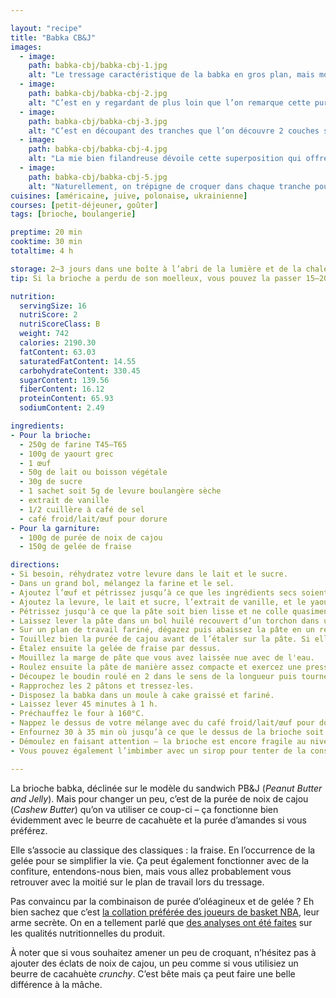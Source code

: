 ```yaml
---

layout: "recipe"
title: "Babka CB&J"
images:
  - image:
    path: babka-cbj/babka-cbj-1.jpg
    alt: "Le tressage caractéristique de la babka en gros plan, mais moins contrasté que celui obtenu avec la garniture au chocolat. On devine la gelée de fraise, mais la purée de cajou se noie dans la croûte bien dorée."
  - image:
    path: babka-cbj/babka-cbj-2.jpg
    alt: "C’est en y regardant de plus loin que l’on remarque cette purée, qui forme des îlots plus humides au milieu de la croûte."
  - image:
    path: babka-cbj/babka-cbj-3.jpg
    alt: "C’est en découpant des tranches que l’on découvre 2 couches superposées de purée et gelée. Le résultat rappelle la babka au chocolat mais ne lui ressemble pas forcément. On est sur une garniture visuellement différente."
  - image:
    path: babka-cbj/babka-cbj-4.jpg
    alt: "La mie bien filandreuse dévoile cette superposition qui offre une belle humidité à la mâche. Purée de cajou et gelée de fraises restent bien superposées, ne se mélangent absolument pas, et promettent une belle générosité."
  - image:
    path: babka-cbj/babka-cbj-5.jpg
    alt: "Naturellement, on trépigne de croquer dans chaque tranche pour en arriver à ces petites mares de purée de cajou et confiture de fraises ultra onctueuses."
cuisines: [américaine, juive, polonaise, ukrainienne]
courses: [petit-déjeuner, goûter]
tags: [brioche, boulangerie]

preptime: 20 min
cooktime: 30 min
totaltime: 4 h

storage: 2–3 jours dans une boîte à l’abri de la lumière et de la chaleur à température ambiante. 2–3 mois au congélateur.
tip: Si la brioche a perdu de son moelleux, vous pouvez la passer 15–20 secondes au micro-ondes pour lui faire retrouver toute sa douceur. 

nutrition:
  servingSize: 16
  nutriScore: 2
  nutriScoreClass: B
  weight: 742
  calories: 2190.30
  fatContent: 63.03
  saturatedFatContent: 14.55
  carbohydrateContent: 330.45
  sugarContent: 139.56
  fiberContent: 16.12
  proteinContent: 65.93
  sodiumContent: 2.49

ingredients:
- Pour la brioche:
  - 250g de farine T45–T65
  - 100g de yaourt grec
  - 1 œuf
  - 50g de lait ou boisson végétale
  - 30g de sucre
  - 1 sachet soit 5g de levure boulangère sèche
  - extrait de vanille
  - 1/2 cuillère à café de sel
  - café froid/lait/œuf pour dorure
- Pour la garniture:
  - 100g de purée de noix de cajou
  - 150g de gelée de fraise

directions:
- Si besoin, réhydratez votre levure dans le lait et le sucre.
- Dans un grand bol, mélangez la farine et le sel.
- Ajoutez l’œuf et pétrissez jusqu’à ce que les ingrédients secs soient bien humides.
- Ajoutez la levure, le lait et sucre, l’extrait de vanille, et le yaourt grec. 
- Pétrissez jusqu'à ce que la pâte soit bien lisse et ne colle quasiment plus aux doigts – au robot, quand la pâte se décolle des parois après 10 minutes, pas plus. Elle doit néanmoins rester bien souple, donc ajustez farine et liquide en conséquence. 
- Laissez lever la pâte dans un bol huilé recouvert d’un torchon dans un endroit chaud pendant 1h30–2h. Elle devrait avoir doublé de volume au bout de ce laps de temps. Vous pouvez également la préparer la veille et la laisser lever au frigo pendant la nuit.
- Sur un plan de travail fariné, dégazez puis abaissez la pâte en un rectangle de 35 cm sur 25 environ, le côté le plus long sur l'axe horizontal.
- Touillez bien la purée de cajou avant de l’étaler sur la pâte. Si elle ne vous paraît pas encore assez manipulable malgré ça, n’hésitez pas à la passer quelques secondes au micro-ondes pour la liquéfier. Il faut pouvoir l’étaler sans déchirer la pâte. Étalez à l’aide d’une spatule, en prenant soin de laisser une marge d'1–2cm au bord le plus éloigné.
- Étalez ensuite la gelée de fraise par dessus.
- Mouillez la marge de pâte que vous avez laissée nue avec de l'eau. 
- Roulez ensuite la pâte de manière assez compacte et exercez une pression suffisante pour bien sceller au bord mouillé.
- Découpez le boudin roulé en 2 dans le sens de la longueur puis tournez les 2 pâtons pour que le côté coupé pointe vers le haut. 
- Rapprochez les 2 pâtons et tressez-les.
- Disposez la babka dans un moule à cake graissé et fariné.
- Laissez lever 45 minutes à 1 h.
- Préchauffez le four à 160°C.
- Nappez le dessus de votre mélange avec du café froid/lait/œuf pour dorure.
- Enfournez 30 à 35 min où jusqu’à ce que le dessus de la brioche soit bien doré voire bruni.
- Démoulez en faisant attention – la brioche est encore fragile au niveau des croisements des 2 pâtons quand elle sort du four – et laissez refroidir la brioche sur une grille avant de déguster. 
- Vous pouvez également l’imbimber avec un sirop pour tenter de la conserver moelleuse plus longtemps.

---
```


La brioche babka, déclinée sur le modèle du sandwich PB&J (<i lang="en">Peanut Butter and Jelly</i>). Mais pour changer un peu, c’est de la purée de noix de cajou (<i lang="en">Cashew Butter</i>) qu’on va utiliser ce coup-ci – ça fonctionne bien évidemment avec le beurre de cacahuète et la purée d’amandes si vous préférez.

Elle s’associe au classique des classiques&nbsp;: la fraise. En l’occurrence de la gelée pour se simplifier la vie. Ça peut également fonctionner avec de la confiture, entendons-nous bien, mais vous allez probablement vous retrouver avec la moitié sur le plan de travail lors du tressage.

Pas convaincu par la combinaison de purée d’oléagineux et de gelée&nbsp;? Eh bien sachez que c’est [la collation préférée des joueurs de basket NBA](https://www.espn.com/espn/feature/story/_/page/presents18931717/the-nba-secret-addiction), leur arme secrète. On en a tellement parlé que [des analyses ont été faites](https://youtu.be/cNVjXRFf5ag?feature=shared) sur les qualités nutritionnelles du produit.

À noter que si vous souhaitez amener un peu de croquant, n’hésitez pas à ajouter des éclats de noix de cajou, un peu comme si vous utilisiez un beurre de cacahuète <i lang="en">crunchy</i>. C’est bête mais ça peut faire une belle différence à la mâche.